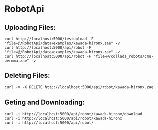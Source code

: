 # RobotApi
## Uploading Files:
```
curl http://localhost:5000/testupload -F "file=@/RobotApi/data/examples/kawada-hironx.zae" -v
curl http://localhost:5000/api/robot -F "file=@/RobotApi/data/examples/kawada-hironx.zae" -v
curl http://localhost:5000/api/robot -F "file=@/collada_robots/cmu-permma.zae" -v 
```

## Deleting Files:
```
curl -v -X DELETE http://localhost:5000/api/robot/kawada-hironx.zae
```

## Geting and Downloading:
```
curl -i http://localhost:5000/api/robot/kawada-hironx/download
curl -i http://localhost:5000/api/robot/kawada-hironx
curl -i http://localhost:5000/api/robot/
```
